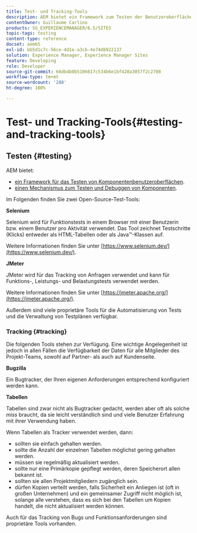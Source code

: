 ```yaml
---
title: Test- und Tracking-Tools
description: AEM bietet ein Framework zum Testen der Benutzeroberfläche der Komponenten und einen Mechanismus zum Testen und Debuggen von Komponenten
contentOwner: Guillaume Carlino
products: SG_EXPERIENCEMANAGER/6.5/SITES
topic-tags: testing
content-type: reference
docset: aem65
exl-id: bb5d1c7c-56ce-4d1e-a3cb-4e74d6922137
solution: Experience Manager, Experience Manager Sites
feature: Developing
role: Developer
source-git-commit: 66db4b0b5106617c534b6e1bf428a3057f2c2708
workflow-type: tm+mt
source-wordcount: '288'
ht-degree: 100%

---
```


# Test- und Tracking-Tools{#testing-and-tracking-tools}

## Testen {#testing}

AEM bietet:

* [ein Framework für das Testen von Komponentenbenutzeroberflächen](/help/sites-developing/hobbes.md).
* [einen Mechanismus zum Testen und Debuggen von Komponenten](/help/sites-developing/developer-mode.md).

Im Folgenden finden Sie zwei Open-Source-Test-Tools:

**Selenium**

Selenium wird für Funktionstests in einem Browser mit einer Benutzerin bzw. einem Benutzer pro Aktivität verwendet. Das Tool zeichnet Testschritte (Klicks) entweder als HTML-Tabellen oder als Java™-Klassen auf.

Weitere Informationen finden Sie unter [https://www.selenium.dev/](https://www.selenium.dev/).

**JMeter**

JMeter wird für das Tracking von Anfragen verwendet und kann für Funktions-, Leistungs- und Belastungstests verwendet werden.

Weitere Informationen finden Sie unter [https://jmeter.apache.org/](https://jmeter.apache.org/).

Außerdem sind viele proprietäre Tools für die Automatisierung von Tests und die Verwaltung von Testplänen verfügbar.

### Tracking {#tracking}

Die folgenden Tools stehen zur Verfügung. Eine wichtige Angelegenheit ist jedoch in allen Fällen die Verfügbarkeit der Daten für alle Mitglieder des Projekt-Teams, sowohl auf Partner- als auch auf Kundenseite.

**Bugzilla**

Ein Bugtracker, der Ihren eigenen Anforderungen entsprechend konfiguriert werden kann.

**Tabellen**

Tabellen sind zwar nicht als Bugtracker gedacht, werden aber oft als solche *miss* braucht, da sie leicht verständlich sind und viele Benutzer Erfahrung mit ihrer Verwendung haben.

Wenn Tabellen als Tracker verwendet werden, dann:

* sollten sie einfach gehalten werden.
* sollte die Anzahl der einzelnen Tabellen möglichst gering gehalten werden.
* müssen sie regelmäßig aktualisiert werden.
* sollte nur eine Primärkopie gepflegt werden, deren Speicherort allen bekannt ist.
* sollten sie allen Projektmitgliedern zugänglich sein.
* dürfen Kopien verteilt werden, falls Sicherheit ein Anliegen ist (oft in großen Unternehmen) und ein gemeinsamer Zugriff nicht möglich ist, solange alle verstehen, dass es sich bei den Tabellen um Kopien handelt, die nicht aktualisiert werden können.

Auch für das Tracking von Bugs und Funktionsanforderungen sind proprietäre Tools vorhanden.
